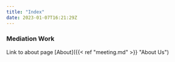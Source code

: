 ```yaml
---
title: "Index"
date: 2023-01-07T16:21:29Z
---
```


### Mediation Work

Link to about page [About]({{< ref "meeting.md" >}} "About Us")